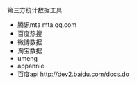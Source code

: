 第三方统计数据工具

- 腾讯mta mta.qq.com
- 百度热搜
- 微博数据
- 淘宝数据
- umeng
- appannie
- 百度api http://dev2.baidu.com/docs.do

